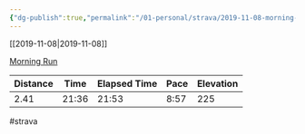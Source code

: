 ```yaml
---
{"dg-publish":true,"permalink":"/01-personal/strava/2019-11-08-morning-run/"}
---
```



[[2019-11-08\|2019-11-08]]

[Morning Run](https://www.strava.com/activities/2863282735)

| Distance | Time  | Elapsed Time | Pace | Elevation |
| -------- | ----- | ------------ | ---- | --------- |
| 2.41     | 21:36 | 21:53        | 8:57 | 225       |




#strava

